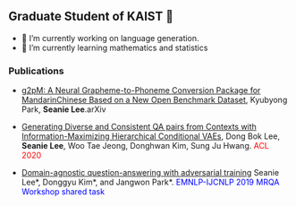 ## Graduate Student of KAIST 👋
- 🔭 I’m currently working on language generation.
- 🌱 I’m currently learning mathematics and statistics

### Publications
- [g2pM: A Neural Grapheme-to-Phoneme Conversion Package for MandarinChinese Based on a New Open Benchmark Dataset](https://arxiv.org/abs/2004.03136), Kyubyong Park, **Seanie Lee**.arXiv

- [Generating Diverse and Consistent QA pairs from Contexts with Information-Maximizing Hierarchical Conditional VAEs](https://arxiv.org/abs/2005.13837), Dong Bok Lee, **Seanie Lee**, Woo Tae Jeong, Donghwan Kim, Sung Ju Hwang. <font color="red">ACL 2020</font>	

- [Domain-agnostic question-answering with adversarial training](https://arxiv.org/abs/1910.09342)
Seanie Lee*, Donggyu Kim*, and Jangwon Park*. <font color="blue"> EMNLP-IJCNLP 2019 MRQA Workshop shared task </font>

